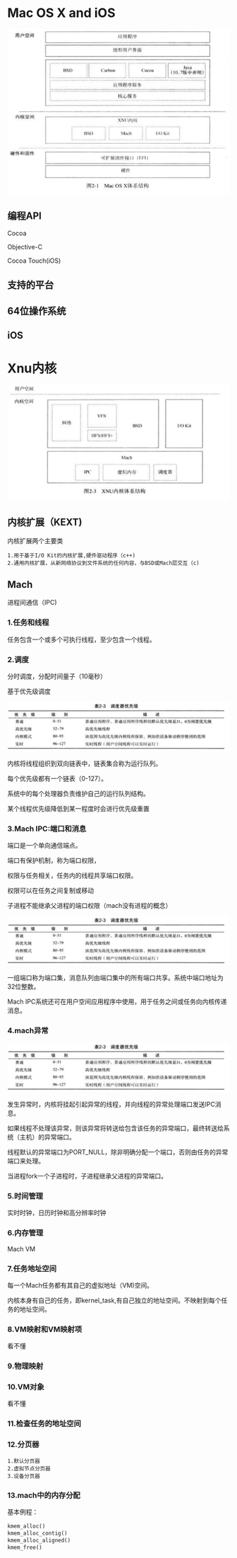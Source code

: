 # Mac OS X and iOS

![Mac_OS_X_architecture](./images/Mac_OS_X_architecture.png)

## 编程API

Cocoa 

Objective-C

Cocoa Touch(iOS)

## 支持的平台

## 64位操作系统

## iOS

# Xnu内核

![XNU_architecture](./images/XNU_architecture.png)

## 内核扩展（KEXT)

内核扩展两个主要类

	1.用于基于I/O Kit的内核扩展,硬件驱动程序（c++)
	2.通用内核扩展，从新网络协议到文件系统的任何内容，与BSD或Mach层交互（c)

## Mach

进程间通信（IPC)

### 1.任务和线程

任务包含一个或多个可执行线程，至少包含一个线程。

### 2.调度

分时调度，分配时间量子（10毫秒）

基于优先级调度

![](./images/priority.png)

内核将线程组织到双向链表中，链表集合称为运行队列。

每个优先级都有一个链表（0-127）。

系统中的每个处理器负责维护自己的运行队列结构。

某个线程优先级降低到某一程度时会进行优先级重置

### 3.Mach IPC:端口和消息

端口是一个单向通信端点。

端口有保护机制，称为端口权限，

权限与任务相关，任务内的线程共享端口权限。

权限可以在任务之间复制或移动

子进程不能继承父进程的端口权限（mach没有进程的概念）

![](./images/port_right.png)

一组端口称为端口集，消息队列由端口集中的所有端口共享。系统中端口地址为32位整数。

Mach IPC系统还可在用户空间应用程序中使用，用于任务之间或任务向内核传递消息。

### 4.mach异常

![](./images/Exception_types.png)

发生异常时，内核将挂起引起异常的线程，并向线程的异常处理端口发送IPC消息。

如果线程不处理该异常，则该异常将转送给包含该任务的异常端口，最终转送给系统（主机）的异常端口。



线程默认的异常端口为PORT_NULL，除非明确分配一个端口，否则由任务的异常端口来处理。

当进程fork一个子进程时，子进程继承父进程的异常端口。

### 5.时间管理

实时时钟，日历时钟和高分辨率时钟

### 6.内存管理

Mach VM

### 7.任务地址空间

每一个Mach任务都有其自己的虚拟地址（VM)空间。

内核本身有自己的任务，即kernel_task,有自己独立的地址空间。不映射到每个任务的地址空间。

### 8.VM映射和VM映射项

看不懂

### 9.物理映射

### 10.VM对象

看不懂

### 11.检查任务的地址空间

### 12.分页器

	1.默认分页器
	2.虚拟节点分页器
	3.设备分页器

### 13.mach中的内存分配

基本例程：

	kmem_alloc()
	kmem_alloc_contig()
	kmem_alloc_aligned()
	kmem_free()











